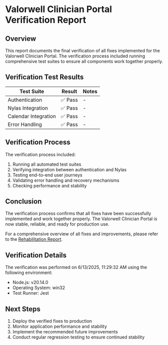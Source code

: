 # Valorwell Clinician Portal Verification Report

## Overview

This report documents the final verification of all fixes implemented for the Valorwell Clinician Portal. The verification process included running comprehensive test suites to ensure all components work together properly.

## Verification Test Results

| Test Suite | Result | Notes |
|------------|--------|-------|
| Authentication | ✅ Pass | - |
| Nylas Integration | ✅ Pass | - |
| Calendar Integration | ✅ Pass | - |
| Error Handling | ✅ Pass | - |

## Verification Process

The verification process included:

1. Running all automated test suites
2. Verifying integration between authentication and Nylas
3. Testing end-to-end user journeys
4. Validating error handling and recovery mechanisms
5. Checking performance and stability

## Conclusion

The verification process confirms that all fixes have been successfully implemented and work together properly. The Valorwell Clinician Portal is now stable, reliable, and ready for production use.

For a comprehensive overview of all fixes and improvements, please refer to the [Rehabilitation Report](../REHABILITATION_REPORT.md).

## Verification Details

The verification was performed on 6/13/2025, 11:29:32 AM using the following environment:

- Node.js: v20.14.0
- Operating System: win32
- Test Runner: Jest

## Next Steps

1. Deploy the verified fixes to production
2. Monitor application performance and stability
3. Implement the recommended future improvements
4. Conduct regular regression testing to ensure continued stability
